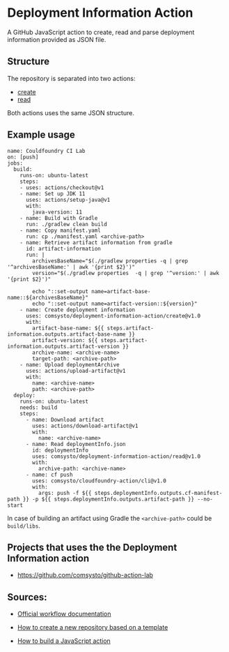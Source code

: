 # Deployment Information Action

A GitHub JavaScript action to create, read and parse deployment information provided as JSON file.

## Structure
The repository is separated into two actions:

* [create](create/README.md)
* [read](read/README.md)

Both actions uses the same JSON structure.

## Example usage

```
name: Couldfoundry CI Lab
on: [push]
jobs:
  build:
    runs-on: ubuntu-latest
    steps:
    - uses: actions/checkout@v1
    - name: Set up JDK 11
      uses: actions/setup-java@v1
      with:
        java-version: 11
    - name: Build with Gradle
      run: ./gradlew clean build
    - name: Copy manifest.yaml
      run: cp ./manifest.yaml <archive-path>
    - name: Retrieve artifact information from gradle
      id: artifact-information
      run: |
        archivesBaseName="$(./gradlew properties -q | grep '^archivesBaseName:' | awk '{print $2}')"
        version="$(./gradlew properties  -q | grep '^version:' | awk '{print $2}')"

        echo "::set-output name=artifact-base-name::${archivesBaseName}"
        echo "::set-output name=artifact-version::${version}"
    - name: Create deployment information
      uses: comsysto/deployment-information-action/create@v1.0
      with:
        artifact-base-name: ${{ steps.artifact-information.outputs.artifact-base-name }}
        artifact-version: ${{ steps.artifact-information.outputs.artifact-version }}
        archive-name: <archive-name>
        target-path: <archive-path>
    - name: Upload deploymentArchive
      uses: actions/upload-artifact@v1
      with:
        name: <archive-name>
        path: <archive-path>
  deploy:
    runs-on: ubuntu-latest
    needs: build
    steps:
      - name: Download artifact
        uses: actions/download-artifact@v1
        with:
          name: <archive-name>
      - name: Read deploymentInfo.json
        id: deploymentInfo
        uses: comsysto/deployment-information-action/read@v1.0
        with:
          archive-path: <archive-name>
      - name: cf push
        uses: comsysto/cloudfoundry-action/cli@v1.0
        with:
          args: push -f ${{ steps.deploymentInfo.outputs.cf-manifest-path }} -p ${{ steps.deploymentInfo.outputs.artifact-path }} --no-start

```
In case of building an artifact using Gradle the `<archive-path>` could be `build/libs`.

## Projects that uses the the Deployment Information action

* https://github.com/comsysto/github-action-lab

## Sources:

* [Official workflow documentation](https://help.github.com/en/actions/automating-your-workflow-with-github-actions)

* [How to create a new repository based on a template](https://github.blog/2019-06-06-generate-new-repositories-with-repository-templates/)

* [How to build a JavaScript action](https://github.com/actions/javascript-action)
